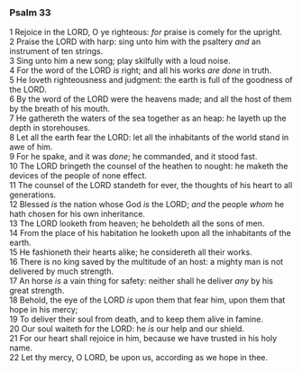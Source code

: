 ### Psalm 33

1 Rejoice in the LORD, O ye righteous: *for* praise is comely for the upright.  
2 Praise the LORD with harp: sing unto him with the psaltery *and* an instrument of ten strings.  
3 Sing unto him a new song; play skilfully with a loud noise.  
4 For the word of the LORD *is* right; and all his works *are done* in truth.  
5 He loveth righteousness and judgment: the earth is full of the goodness of the LORD.  
6 By the word of the LORD were the heavens made; and all the host of them by the breath of his mouth.  
7 He gathereth the waters of the sea together as an heap: he layeth up the depth in storehouses.  
8 Let all the earth fear the LORD: let all the inhabitants of the world stand in awe of him.  
9 For he spake, and it was *done*; he commanded, and it stood fast.  
10 The LORD bringeth the counsel of the heathen to nought: he maketh the devices of the people of none effect.  
11 The counsel of the LORD standeth for ever, the thoughts of his heart to all generations.  
12 Blessed *is* the nation whose God *is* the LORD; *and* the people *whom* he hath chosen for his own inheritance.  
13 The LORD looketh from heaven; he beholdeth all the sons of men.  
14 From the place of his habitation he looketh upon all the inhabitants of the earth.  
15 He fashioneth their hearts alike; he considereth all their works.  
16 There is no king saved by the multitude of an host: a mighty man is not delivered by much strength.  
17 An horse *is* a vain thing for safety: neither shall he deliver *any* by his great strength.  
18 Behold, the eye of the LORD *is* upon them that fear him, upon them that hope in his mercy;  
19 To deliver their soul from death, and to keep them alive in famine.  
20 Our soul waiteth for the LORD: he *is* our help and our shield.  
21 For our heart shall rejoice in him, because we have trusted in his holy name.  
22 Let thy mercy, O LORD, be upon us, according as we hope in thee.  
